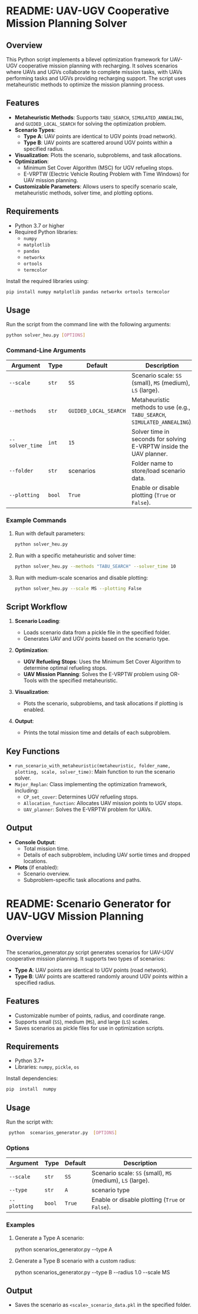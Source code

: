 #
# README: UAV-UGV Cooperative Mission Planning Solver

## Overview
This Python script implements a bilevel optimization framework for UAV-UGV cooperative mission planning with recharging. It solves scenarios where UAVs and UGVs collaborate to complete mission tasks, with UAVs performing tasks and UGVs providing recharging support. The script uses metaheuristic methods to optimize the mission planning process.

## Features
- **Metaheuristic Methods**: Supports `TABU_SEARCH`, `SIMULATED_ANNEALING`, and `GUIDED_LOCAL_SEARCH` for solving the optimization problem.
- **Scenario Types**:
  - **Type A**: UAV points are identical to UGV points (road network).
  - **Type B**: UAV points are scattered around UGV points within a specified radius.
- **Visualization**: Plots the scenario, subproblems, and task allocations.
- **Optimization**:
  - Minimum Set Cover Algorithm (MSC) for UGV refueling stops.
  - E-VRPTW (Electric Vehicle Routing Problem with Time Windows) for UAV mission planning.
- **Customizable Parameters**: Allows users to specify scenario scale, metaheuristic methods, solver time, and plotting options.

## Requirements
- Python 3.7 or higher
- Required Python libraries:
  - `numpy`
  - `matplotlib`
  - `pandas`
  - `networkx`
  - `ortools`
  - `termcolor`

Install the required libraries using:
```bash
pip install numpy matplotlib pandas networkx ortools termcolor
```

## Usage
Run the script from the command line with the following arguments:

```bash
python solver_heu.py [OPTIONS]
```

### Command-Line Arguments
| Argument         | Type    | Default               | Description                                                                 |
|-------------------|---------|-----------------------|-----------------------------------------------------------------------------|
| `--scale`         | `str`   | `SS`                 | Scenario scale: `SS` (small), `MS` (medium), `LS` (large).                 |
| `--methods`       | `str`   | `GUIDED_LOCAL_SEARCH` | Metaheuristic methods to use (e.g., `TABU_SEARCH`, `SIMULATED_ANNEALING`). |
| `--solver_time`   | `int`   | `15`                 | Solver time in seconds for solving E-VRPTW inside the UAV planner.         |
| `--folder`        | `str`   | scenarios          | Folder name to store/load scenario data.                                   |
| `--plotting`      | `bool`  | `True`               | Enable or disable plotting (`True` or `False`).                            |

### Example Commands
1. Run with default parameters:
   ```bash
   python solver_heu.py
   ```

2. Run with a specific metaheuristic and solver time:
   ```bash
   python solver_heu.py --methods "TABU_SEARCH" --solver_time 10
   ```

3. Run with medium-scale scenarios and disable plotting:
   ```bash
   python solver_heu.py --scale MS --plotting False
   ```

## Script Workflow
1. **Scenario Loading**:
   - Loads scenario data from a pickle file in the specified folder.
   - Generates UAV and UGV points based on the scenario type.

2. **Optimization**:
   - **UGV Refueling Stops**: Uses the Minimum Set Cover Algorithm to determine optimal refueling stops.
   - **UAV Mission Planning**: Solves the E-VRPTW problem using OR-Tools with the specified metaheuristic.

3. **Visualization**:
   - Plots the scenario, subproblems, and task allocations if plotting is enabled.

4. **Output**:
   - Prints the total mission time and details of each subproblem.

## Key Functions
- `run_scenario_with_metaheuristic(metaheuristic, folder_name, plotting, scale, solver_time)`: Main function to run the scenario solver.
- `Major_Replan`: Class implementing the optimization framework, including:
  - `CP_set_cover`: Determines UGV refueling stops.
  - `Allocation_function`: Allocates UAV mission points to UGV stops.
  - `UAV_planner`: Solves the E-VRPTW problem for UAVs.

## Output
- **Console Output**:
  - Total mission time.
  - Details of each subproblem, including UAV sortie times and dropped locations.
- **Plots** (if enabled):
  - Scenario overview.
  - Subproblem-specific task allocations and paths.









# 
# README: Scenario Generator for UAV-UGV Mission Planning

## Overview

The  scenarios_generator.py  script generates scenarios for UAV-UGV cooperative mission planning. It supports two types of scenarios:

-   **Type A**: UAV points are identical to UGV points (road network).
-   **Type B**: UAV points are scattered randomly around UGV points within a specified radius.

## Features

-   Customizable number of points, radius, and coordinate range.
-   Supports small (`SS`), medium (`MS`), and large (`LS`) scales.
-   Saves scenarios as pickle files for use in optimization scripts.

## Requirements

-   Python 3.7+
-   Libraries:  `numpy`,  `pickle`,  `os`

Install dependencies:

```bash 
pip  install  numpy
```

## Usage

Run the script with:

```bash
 python  scenarios_generator.py  [OPTIONS]
```

### Options

| Argument         | Type    | Default               | Description                                                                 |
|-------------------|---------|-----------------------|-----------------------------------------------------------------------------|
| `--scale`         | `str`   | `SS`                 | Scenario scale: `SS` (small), `MS` (medium), `LS` (large).                 |
| `--type`          | `str`   | `A`                  | scenario type  |                                |
| `--plotting`      | `bool`  | `True`               | Enable or disable plotting (`True` or `False`).     



### Examples

1.  Generate a Type A scenario:
    
    python  scenarios_generator.py  --type  A
    
2.  Generate a Type B scenario with a custom radius:
    
    python  scenarios_generator.py  --type  B  --radius  1.0  --scale  MS
    

## Output

-   Saves the scenario as  `<scale>_scenario_data.pkl`  in the specified folder.
